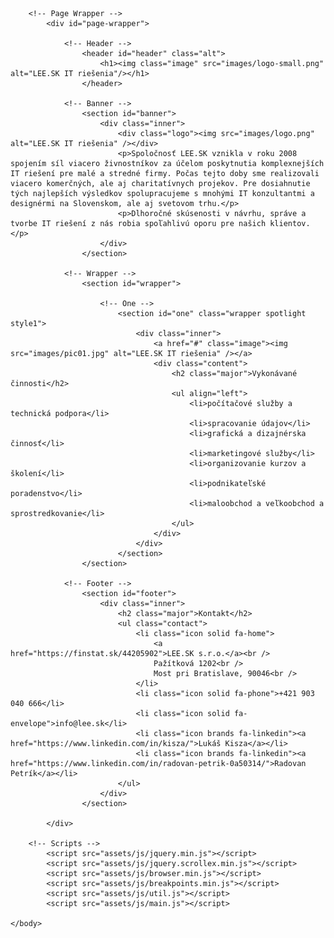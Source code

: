 <!DOCTYPE HTML>
<!--
	Solid State by HTML5 UP
	html5up.net | @ajlkn
	Free for personal and commercial use under the CCA 3.0 license (html5up.net/license)
-->
<html>
	<head>
		<title>LEE.SK - IT riešenia</title>
		<meta charset="utf-8" />
		<meta name="viewport" content="width=device-width, initial-scale=1, user-scalable=no" />
		<link rel="stylesheet" href="assets/css/main.css" />
		<noscript><link rel="stylesheet" href="assets/css/noscript.css" /></noscript>
	</head>
	<body class="is-preload">

		<!-- Page Wrapper -->
			<div id="page-wrapper">

				<!-- Header -->
					<header id="header" class="alt">
						<h1><img class="image" src="images/logo-small.png" alt="LEE.SK IT riešenia"/></h1>
					</header>

				<!-- Banner -->
					<section id="banner">
						<div class="inner">
							<div class="logo"><img src="images/logo.png" alt="LEE.SK IT riešenia" /></div>
							<p>Spoločnosť LEE.SK vznikla v roku 2008 spojením síl viacero živnostníkov za účelom poskytnutia komplexnejších IT riešení pre malé a stredné firmy. Počas tejto doby sme realizovali viacero komerčných, ale aj charitatívnych projekov. Pre dosiahnutie tých najlepších výsledkov spolupracujeme s mnohými IT konzultantmi a designérmi na Slovenskom, ale aj svetovom trhu.</p>
							<p>Dlhoročné skúsenosti v návrhu, správe a tvorbe IT riešení z nás robia spoľahlivú oporu pre našich klientov.</p>
						</div>
					</section>

				<!-- Wrapper -->
					<section id="wrapper">

						<!-- One -->
							<section id="one" class="wrapper spotlight style1">
								<div class="inner">
									<a href="#" class="image"><img src="images/pic01.jpg" alt="LEE.SK IT riešenia" /></a>
									<div class="content">
										<h2 class="major">Vykonávané činnosti</h2>
										<ul align="left">
											<li>počítačové služby a technická podpora</li>
											<li>spracovanie údajov</li>
											<li>grafická a dizajnérska činnosť</li>
											<li>marketingové služby</li>
											<li>organizovanie kurzov a školení</li>
											<li>podnikateľské poradenstvo</li>
											<li>maloobchod a veľkoobchod a sprostredkovanie</li>
										</ul>
									</div>
								</div>
							</section>
					</section>

				<!-- Footer -->
					<section id="footer">
						<div class="inner">
							<h2 class="major">Kontakt</h2>
							<ul class="contact">
								<li class="icon solid fa-home">
									<a href="https://finstat.sk/44205902">LEE.SK s.r.o.</a><br />
									Pažítková 1202<br />
									Most pri Bratislave, 90046<br />
								</li>
								<li class="icon solid fa-phone">+421 903 040 666</li>
								<li class="icon solid fa-envelope">info@lee.sk</li>
								<li class="icon brands fa-linkedin"><a href="https://www.linkedin.com/in/kisza/">Lukáš Kisza</a></li>
								<li class="icon brands fa-linkedin"><a href="https://www.linkedin.com/in/radovan-petrik-0a50314/">Radovan Petrík</a></li>
							</ul>
						</div>
					</section>

			</div>

		<!-- Scripts -->
			<script src="assets/js/jquery.min.js"></script>
			<script src="assets/js/jquery.scrollex.min.js"></script>
			<script src="assets/js/browser.min.js"></script>
			<script src="assets/js/breakpoints.min.js"></script>
			<script src="assets/js/util.js"></script>
			<script src="assets/js/main.js"></script>

	</body>
</html>